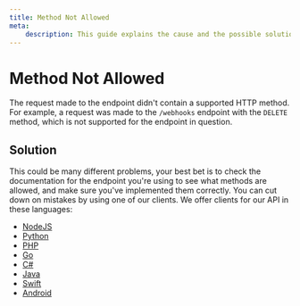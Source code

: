 ```yaml
---
title: Method Not Allowed
meta: 
    description: This guide explains the cause and the possible solutions for the Method Not Allowed error.
---
```


# Method Not Allowed

The request made to the endpoint didn't contain a supported HTTP method. For example, a request was made to the `/webhooks` endpoint with the `DELETE` method, which is not supported for the endpoint in question.

## Solution

This could be many different problems, your best bet is to check the documentation for the endpoint you're using to see what methods are allowed, and make sure you've implemented them correctly. You can cut down on mistakes by using one of our clients. We offer clients for our API in these languages:

- [NodeJS](../sdks/api-clients/apivideo-nodejs-client.md)
- [Python](../sdks/api-clients/apivideo-python-client.md)
- [PHP](../sdks/api-clients/apivideo-php-client.md)
- [Go](../sdks/api-clients/apivideo-go-client.md)
- [C#](../sdks/api-clients/apivideo-csharp-client.md)
- [Java](../sdks/api-clients/apivideo-java-client.md)
- [Swift](../sdks/api-clients/apivideo-swift5-client.md)
- [Android](../sdks/api-clients/apivideo-android-client.md)
